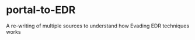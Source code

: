 # portal-to-EDR
A re-writing of multiple sources to understand how Evading EDR techniques works

<embed src="" type="application/pdf">
